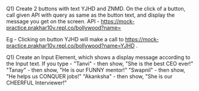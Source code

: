 Q1) Create 2 buttons with text YJHD and ZNMD. On the click of a button, call given API with query as same as the button text, and display the message you get on the screen. 
API - https://mock-practice.prakhar10v.repl.co/bollywood?name= 

Eg - Clicking on button YJHD will make a call to https://mock-practice.prakhar10v.repl.co/bollywood?name=YJHD .


Q1) Create an Input Element, which shows a display message according to the Input text. 
If you type - 
"Tanvi" - then show, "She is the best CEO ever!"
"Tanay" - then show, "He is our FUNNY mentor!"
"Swapnil" - then show, "He helps us CONQUER jobs!"
"Akanksha" - then show, "She is our CHEERFUL Interviewer!"
